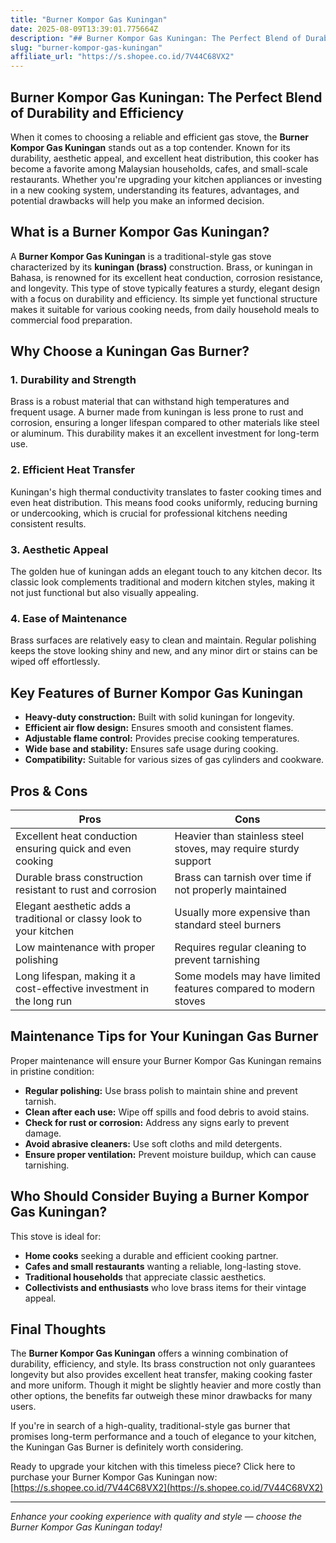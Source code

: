 ```yaml
---
title: "Burner Kompor Gas Kuningan"
date: 2025-08-09T13:39:01.775664Z
description: "## Burner Kompor Gas Kuningan: The Perfect Blend of Durability and Efficiency..."
slug: "burner-kompor-gas-kuningan"
affiliate_url: "https://s.shopee.co.id/7V44C68VX2"
---
```

## Burner Kompor Gas Kuningan: The Perfect Blend of Durability and Efficiency

When it comes to choosing a reliable and efficient gas stove, the **Burner Kompor Gas Kuningan** stands out as a top contender. Known for its durability, aesthetic appeal, and excellent heat distribution, this cooker has become a favorite among Malaysian households, cafes, and small-scale restaurants. Whether you're upgrading your kitchen appliances or investing in a new cooking system, understanding its features, advantages, and potential drawbacks will help you make an informed decision.

## What is a Burner Kompor Gas Kuningan?

A **Burner Kompor Gas Kuningan** is a traditional-style gas stove characterized by its **kuningan (brass)** construction. Brass, or kuningan in Bahasa, is renowned for its excellent heat conduction, corrosion resistance, and longevity. This type of stove typically features a sturdy, elegant design with a focus on durability and efficiency. Its simple yet functional structure makes it suitable for various cooking needs, from daily household meals to commercial food preparation.

## Why Choose a Kuningan Gas Burner?

### 1. **Durability and Strength**

Brass is a robust material that can withstand high temperatures and frequent usage. A burner made from kuningan is less prone to rust and corrosion, ensuring a longer lifespan compared to other materials like steel or aluminum. This durability makes it an excellent investment for long-term use.

### 2. **Efficient Heat Transfer**

Kuningan's high thermal conductivity translates to faster cooking times and even heat distribution. This means food cooks uniformly, reducing burning or undercooking, which is crucial for professional kitchens needing consistent results.

### 3. **Aesthetic Appeal**

The golden hue of kuningan adds an elegant touch to any kitchen decor. Its classic look complements traditional and modern kitchen styles, making it not just functional but also visually appealing.

### 4. **Ease of Maintenance**

Brass surfaces are relatively easy to clean and maintain. Regular polishing keeps the stove looking shiny and new, and any minor dirt or stains can be wiped off effortlessly.

## Key Features of Burner Kompor Gas Kuningan

- **Heavy-duty construction:** Built with solid kuningan for longevity.
- **Efficient air flow design:** Ensures smooth and consistent flames.
- **Adjustable flame control:** Provides precise cooking temperatures.
- **Wide base and stability:** Ensures safe usage during cooking.
- **Compatibility:** Suitable for various sizes of gas cylinders and cookware.

## Pros & Cons

| **Pros** | **Cons** |
|---|---|
| Excellent heat conduction ensuring quick and even cooking | Heavier than stainless steel stoves, may require sturdy support |
| Durable brass construction resistant to rust and corrosion | Brass can tarnish over time if not properly maintained |
| Elegant aesthetic adds a traditional or classy look to your kitchen | Usually more expensive than standard steel burners |
| Low maintenance with proper polishing | Requires regular cleaning to prevent tarnishing |
| Long lifespan, making it a cost-effective investment in the long run | Some models may have limited features compared to modern stoves |

## Maintenance Tips for Your Kuningan Gas Burner

Proper maintenance will ensure your Burner Kompor Gas Kuningan remains in pristine condition:

- **Regular polishing:** Use brass polish to maintain shine and prevent tarnish.
- **Clean after each use:** Wipe off spills and food debris to avoid stains.
- **Check for rust or corrosion:** Address any signs early to prevent damage.
- **Avoid abrasive cleaners:** Use soft cloths and mild detergents.
- **Ensure proper ventilation:** Prevent moisture buildup, which can cause tarnishing.

## Who Should Consider Buying a Burner Kompor Gas Kuningan?

This stove is ideal for:

- **Home cooks** seeking a durable and efficient cooking partner.
- **Cafes and small restaurants** wanting a reliable, long-lasting stove.
- **Traditional households** that appreciate classic aesthetics.
- **Collectivists and enthusiasts** who love brass items for their vintage appeal.

## Final Thoughts

The **Burner Kompor Gas Kuningan** offers a winning combination of durability, efficiency, and style. Its brass construction not only guarantees longevity but also provides excellent heat transfer, making cooking faster and more uniform. Though it might be slightly heavier and more costly than other options, the benefits far outweigh these minor drawbacks for many users.

If you're in search of a high-quality, traditional-style gas burner that promises long-term performance and a touch of elegance to your kitchen, the Kuningan Gas Burner is definitely worth considering.

Ready to upgrade your kitchen with this timeless piece? Click here to purchase your Burner Kompor Gas Kuningan now: [https://s.shopee.co.id/7V44C68VX2](https://s.shopee.co.id/7V44C68VX2)

---

*Enhance your cooking experience with quality and style — choose the Burner Kompor Gas Kuningan today!*